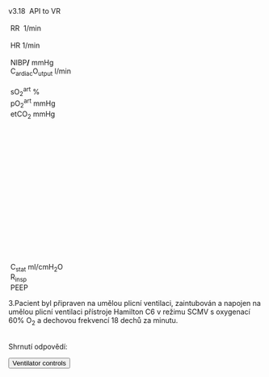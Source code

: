 <div class="w3-blue" style="position: absolute">
<span class="w3-small">v3.18&nbsp;</span>
<bdl-animate-control id="controlbuttons2" controlfmi="true" showstep="false" playafterstart="true"></bdl-animate-control>
<!-- not optimalized -O0 --><bdl-fmi id="idfmi" mode="continuous" showcontrols="false" controlid="controlbuttons2" src="modelECMORespiratoryVR_BloodGasesTransport_BloodyMaryPPG2.js" fminame="modelECMORespiratoryVR_BloodGasesTransport_BloodyMaryPPG2" tolerance="0.00001" starttime="0" fstepsize="2" fpslimit="0.5" guid="{83d444de-f6b1-4a60-a953-199d3e7b2d57}" valuereferences="905975257,369103464,905975068,905975254,905974373,905975067,905975342,905972510,16777311,16777312,905975256,335544320,637537073,637538918,637538919" valuelabels="venous.sO2,arterial.sO2,tissueUnit[1].sO2,venous.pH,arterial.pH,tissueUnit[1].pH,AirO2.y,AirN2,AirCO2,AirH2O,venous.pCO2,plethy,respiratoryCenter.VentilationSwitch.y,arterial.pO2,arterial.pCO2" inputs="idrate,16777223,1,60,t;idco2,16777311,1,100,t;idh2o,16777312,1,100,t;idshunts,16777227,1,100,t;iddeadspace,16777225,1,1000000,t;ido2,16777547,1,100,t;idventilation,16777511,1,1,t" inputlabels="RR,AirCO2,AirH2O,cShuntFrac,DV,AirO2Fraction.k,respiratoryCenter.ArtificialVentilation.k"></bdl-fmi>
<bdl-fmi id="ventilator" mode="continuous"  showcontrols="false" controlid="controlbuttons2"  src="modelECMORespiratoryVR_BloodGasesTransport_LungVentilatorSCMV2.js" fminame="modelECMORespiratoryVR_BloodGasesTransport_LungVentilatorSCMV2" tolerance="0.00001" starttime="0" fstepsize="0.1" fpslimit="10" guid="{98a13f8f-d60a-484c-9971-59dd5b4b6bb8}" valuereferences="637534444,637534486,16777227,16777225,16777240,16777241,16777242,335544321,369099031,637534474,16777223,234881080,16777224,905969977,16777247" valuelabels="expiration.q_in.p,lungs.volume,RR,TV,ventilatorSCMV.Iratio,ventilatorSCMV.Eratio,ventilatorSCMV.pause,ventilation,filter.y,lungs.pressure,TotalResistance,expirationConductance.y,TotalCompliance,lungsPressureMeasure.pressure,idealValve.Pknee" inputs="idrate,16777227,1,60,t;idtv,16777225,1,1000000,t;idiratio,16777240,1,1,t;idpause,16777242,1,100,t;ideratio,16777241,1,1,t;idres,16777223,98.0665,0.001,t;idcomp,16777224,1e-6,98.0665,t;idexp,16777272,1,100000,t;idpeep,16777247,98.0638,1,t" inputlabels="RR,TV,ventilatorSCMV.Iratio,ventilatorSCMV.pause,ventilatorSCMV.Eratio,TotalResistance,TotalCompliance,expirationConductance.k,idealValve.Pknee"></bdl-fmi>
<bdl-fmi id="hemodynamics" mode="continuous" showcontrols="false" controlid="controlbuttons2" src="modelECMORespiratoryVR_BloodGasesTransport_MeursModel2011_HemodynamicsRegulatedHR.js" fminame="modelECMORespiratoryVR_BloodGasesTransport_MeursModel2011_HemodynamicsRegulatedHR" tolerance="0.000001" starttime="0" fstepsize="0.05" fpslimit="20" guid="{87860081-905b-4adf-b51a-cdbabd18cf3e}" valuereferences="905970357,905970199,905970200,33554460,637534720,637534838" valuelabels="EithaPressure.pressure,arterialPressure.systolic,arterialPressure.diastolic,Ecg.ecg,currentHeartReat.y,Eethv.q_in[1].m_flow" inputs="sO2,16777391,1,1,t;idep,16777229,133.322,1,t;idep,16777239,133.322,1,t;idep,16777249,133.322,1,t;idep,16777258,133.322,1,t;idep,16777330,133.322,1,t;idep,16777339,133.322,1,t;idep,16777281,133.322,1,f;idep,16777313,133.322,1,t" inputlabels="sO2.k,Epa.ExternalPressure,Epv.ExternalPressure,LeftAtrium.ExternalPressure,LeftVentricle.ExternalPressure,RightAtrium.ExternalPressure,RightVentricle.ExternalPressure,Eitha.ExternalPressure,Eithv.ExternalPressure"></bdl-fmi>
API to VR <!--bdl-remote-value remoteurl="http://127.0.0.1:5000/vrapi" interval="2000" id="vrapi" inputs="volume;sO2"></bdl-remote-value-->
<bdl-remote-value remoteurl="http://127.0.0.1:5000/vrapi" interval="2000" id="vrapi" inputs="sO2"></bdl-remote-value>
</div>

<div class="w3-row">
<div class="w3-threequarter">
<div class="w3-black w3-sans-serif" style="max-width:1100px">
<div class="w3-row">
</div><div class="w3-row">
<div class="w3-threequarter">
&nbsp;<bdl-chartjs-time width="750" height="120" fromid="ventilator" labels="lungs pressure"  refindex="9" refvalues="1" minichart="true" colorindex=5 initialdata="0;1.014e+5"></bdl-chartjs-time><br/>
&nbsp;<bdl-chartjs-time width="750" height="60" fromid="hemodynamics" labels="ecg" refindex="3" refvalues="1" throttle="100" colorindex="2" minichart="true" initialdata="0,0.01;0,0"></bdl-chartjs-time>
&nbsp;<bdl-chartjs-time width="750" height="60" fromid="hemodynamics" labels="pulsatile sO2" refindex="0" refvalues="1" throttle="100" colorindex="11" minichart="true" initialdata="0,0.01;11370,11370"></bdl-chartjs-time>
</div>
<div class="w3-quarter">
<div class="w3-card w3-text-aqua w3-large" style="white-space:nowrap">
&nbsp;RR&nbsp;<b class="w3-xxxlarge"><bdl-value fromid="ventilator" refindex="8" convertor="60,1" precision="2"></bdl-value></b>&nbsp;<span class="w3-small">1/min</span>
<div class="w3-text-light-green w3-large">
<br/>
&nbsp;HR<b class="w3-xxxlarge"><bdl-value fromid="hemodynamics" refindex="4" convertor="60,1" tofixed="0"></bdl-value></b>&nbsp;<span class="w3-small">1/min</span>
</div>
<br/>
<div class="w3-text-purple w3-large">
&nbsp;NIBP<b class="w3-xlarge"><bdl-value fromid="hemodynamics" refindex="1" convertor="1,133.322" precision="3"></bdl-value>/<bdl-value fromid="hemodynamics" refindex="2" convertor="1,133.322" tofixed="0"></bdl-value></b>
<span class="w3-small">mmHg</span>
</div>
<div class="w3-text-purple w3-large">
&nbsp;C<sub>ardiac</sub>O<sub>utput</sub><b class="w3-xlarge"><bdl-value fromid="hemodynamics" refindex="5" convertor="60,1" precision="2"></bdl-value></b>
<span class="w3-small">l/min</span>
</div>
</div>
</div>
</div><div class="w3-row">
<div class="w3-threequarter">
<div class="w3-row">
&nbsp;<bdl-chartjs-time width="300" height="120" fromid="idfmi" labels="sO2" refindex="1" refvalues="1" throttle="1000" colorindex="4" minichart="true" initialdata="0,0.01;0.98,0.98" min="0.5" max="1.0"></bdl-chartjs-time>
&nbsp;<bdl-chartjs-time width="300" height="120" fromid="idfmi" labels="pO2,pCO2" refindex="13" refvalues="2" throttle="1000" colorindex="6" minichart="true" ></bdl-chartjs-time>
</div>
</div>
<div class="w3-quarter">
<div class="" style="white-space:nowrap">
<div class="w3-text-yellow w3-large">
&nbsp;sO<sub>2</sub><sup>art</sup><b class="w3-xxxlarge"><bdl-value id="spo2value" fromid="idfmi" refindex="1" convertor="100,1" precision="4"></bdl-value></b>&nbsp;<span class="w3-small">%</span><br/></div>
<div class="w3-text-red w3-large">&nbsp;pO<sub>2</sub><sup>art</sup><b class="w3-large"><bdl-value fromid="idfmi" refindex="13" convertor="1,133.322" precision="2" convertors="1,133.322"></bdl-value></b>&nbsp;<span class="w3-small">mmHg</span><br/></div>
<!--div class="w3-text-green w3-large">&nbsp;pCO<sub>2</sub><sup>art</sup><b class="w3-large"><bdl-value fromid="idfmi" refindex="14" convertor="1,133.322" precision="4" convertors="1,133.322"></bdl-value></b>&nbsp;<span class="w3-small">mmHg</span></div-->
<div class="w3-text-blue w3-large">&nbsp;etCO<sub>2</sub><b class="w3-large"><bdl-value id="etco2value" fromid="idfmi" refindex="14" convertor="1,134" precision="2" convertors="1,133.322"></bdl-value></b>&nbsp;<span class="w3-small">mmHg</span></div>
</div>
</div>
</div>
<div class="w3-row">
<div class="w3-quarter w3-white" style="width:300px;height:300px;zoom:80%">

<bdl-sachart fromid="idfmi" refindex="3,10" convertors="1,1,0;1,133.322"  class="w3-left" pointSize="50" style="width:100%;height:100%"></bdl-sachart>
</div>

<div class="w3-quarter">
<div style="max-width:200px;margin-left:50px">
<br/>
<!--bdl-animate-adobe src="Plice.js" width="150" height="150" name="Plice" fromid="ventilator" responsive="true"></bdl-animate-adobe>
<bdl-bind2a findex="1" aname="PliceAnimace_anim" amin="0" amax="15" fmin="0.0023" fmax="0.0033"></bdl-bind2a-->
</div>
</div>
<div class="w3-quarter">

<bdl-chartjs-xy fromid="ventilator" labelx="pressure" labely="volume" labels="pV1,pV2,pV3" refindex="0" refvalues="2" width="250" height="250" min="2.2" max="4.5" convertors="1,133.322,-760;1000,1" maxdata="128"></bdl-chartjs-xy>

</div>
<div class="w3-rest">
<div class="w3-text-white w3-large">
&nbsp;C<sub>stat</sub><b class="w3-xxlarge"><bdl-value id="idcstat" fromid="ventilator" refindex="12" convertor="1e+10,98.0665" precision="2"></bdl-value></b>&nbsp;<span class="w3-small">ml/cmH<sub>2</sub>O</span>
</div>
<div class="w3-text-white w3-large">
&nbsp;R<sub>insp</sub><b class="w3-xxlarge"><bdl-value id="idrinsp" fromid="ventilator" refindex="10" convertor="0.001,98.0665" precision="2"></bdl-value></b>
</div>
<div class="w3-text-blue w3-large">
&nbsp;PEEP<b class="w3-xxlarge"><bdl-value fromid="ventilator" refindex="14" convertor="1,98.063" precision="2"></bdl-value></b>
</div></div></div>
</div></div>

<div class="w3-quarter w3-large w3-padding">

3.Pacient byl připraven na umělou plicní ventilaci, zaintubován a napojen na umělou plicní ventilaci přístroje Hamilton C6 v režimu SCMV s oxygenací 60% O<sub>2</sub> a dechovou frekvencí 18 dechů za minutu.
 

<bdl-quizx id="q3.1" type="choice2" 
          question="3.1 Spusťte simulaci a počkejte asi 15-20s. Je současné nastavení plicní ventilace dostačující??" 
          answers="A. Ano, Saturace se ustálila na vyšších hodnotách.|B. Ne. Saturace je stále nízká pod 90%" 
          correctoptions="false|true" 
          explanations="ne|ano" 
          buttontitle="zkontrolovat odpověď"></bdl-quizx>
<bdl-quizx id="q3.2" type="choice2" 
          question="3.2 Dalším nastavitelným parametrem umělé plicní ventilace je pozitivní tlak na konci expirace tzv. PEEP. Nastavte PEEP na 5 cmH2O (=3.68 mmHg = 490 Pa). Co pozorujete." 
          answers="A. poddajnost (compliance Cstat) se mírně zvýší. Saturace se mírně zvýší.|B. poddajnost (compliance) se mírně sníží. Saturace se mírně sníží." 
          correctoptions="true|false" 
          explanations="ano|ne" 
          buttontitle="zkontrolovat odpověď"><bdl-buttonparams title="PEEP 0 cmH2O" ids="idpeep,idcomp,idshunts" values="0,10,58"></bdl-buttonparams><bdl-buttonparams title="PEEP 5 cmH2O" ids="idpeep,idcomp,idshunts" values="5,14,48"></bdl-buttonparams></bdl-quizx>
<bdl-quizx id="q3.3" type="choice" 
          question="3.3 Zkuste různé hodnoty PEEP mezi 5-20 cmH2O. Vyberte PEEP, při kterých saturace překročí 90%." 
          answers="A. PEEP = 5 cmH2O|B. PEEP = 10 cmH2O|C. PEEP = 15 cmH2O|D. PEEP = 20 cmH2O" 
          correctoptions="false|true|true|true" 
          explanations="ne|ano|ano|ano" 
          buttontitle="zkontrolovat odpověď"><bdl-buttonparams title="PEEP 0 cmH2O" ids="idpeep,idcomp,idshunts" values="0,10,58"></bdl-buttonparams><bdl-buttonparams title="PEEP 5 cmH2O" ids="idpeep,idcomp,idshunts" values="5,14,48"></bdl-buttonparams><bdl-buttonparams title="PEEP 10 cmH2O" ids="idpeep,idcomp,idshunts" values="10,18,44"></bdl-buttonparams><bdl-buttonparams title="PEEP 15 cmH2O" ids="idpeep,idcomp,idshunts" values="15,20,39"></bdl-buttonparams></bdl-buttonparams><bdl-buttonparams title="PEEP 20 cmH2O" ids="idpeep,idcomp,idshunts" values="20,22,34"></bdl-buttonparams></bdl-quizx>          
</bdl-quizx>
<bdl-quizx id="q3.4" type="choice2" 
               question="3.4 Jedna z možných komplikací zvýšeného PEEP se může projevit při obstrukčních chorobách plic. Nastavte tlačítkem obstrukci plic a vyberte co pozorujete." 
           answers="A. zvýšené PEEP při obstrukční chorobě způsobí, že ne všechen vzduch je vydechnut z plic a další nádechy postupně přidávají objem plic|B. zvýšené PEEP při obstrukční chorobě způsobí, že vzduch je vydechnut z plic a další nádechy postupně ubírají z objemu plic" 
           correctoptions="true|false" 
           explanations="ano|ne" 
           buttontitle="zkontrolovat odpověď"><bdl-buttonparams title="CHOPN - PEEP 10 cmH2O" ids="idpeep,idcomp,idshunts,idexp" values="10,18,44,0.005"></bdl-buttonparams><bdl-buttonparams title="no CHOPN - PEEP 10 cmH2O" ids="idpeep,idcomp,idshunts,idexp" values="10,18,44,0.02"></bdl-buttonparams>
</bdl-quizx>
<bdl-quizx id="q3.5" type="choice2" 
               question="3.5 Při zvýšování PEEP a s ohledem k možné obstrukci na co si dát pozor? Vyberte nejrelevantnější odpověď." 
           answers="A. Sledovat, zda-li se vzduch z plic stihne vydechnout. Jaká nová rovnovážná hodnota tlaku a objemu v plicích se ustálí|B. Sledovat srdeční výdej" 
           correctoptions="true|false" 
           explanations="ano|ne" 
           buttontitle="zkontrolovat odpověď"><bdl-buttonparams title="CHOPN - PEEP 10 cmH2O" ids="idpeep,idcomp,idshunts,idexp" values="10,18,44,0.005"></bdl-buttonparams><bdl-buttonparams title="no CHOPN - PEEP 10 cmH2O" ids="idpeep,idcomp,idshunts,idexp" values="10,18,44,0.02"></bdl-buttonparams>
</bdl-quizx>
<bdl-quizx id="q3.6" type="choice2" 
               question="3.6 Další z komplikací zvýšeného PEEP je vliv na hemodynamiku plicního oběhu, kde působí nitrohrudní tlak. Nastavte tlačítkem různé hodnoty PEEP a sledujte hodnoty hemodynamiky a srdečního výdeje (Cardiac Output)." 
answers="A. zvýšené PEEP sníží srdeční výdej a arteriální tlak|B. zvýšené PEEP zvýší srdeční výdej a arteriální tlak." 
           correctoptions="true|false" 
           explanations="ano|ne" 
           buttontitle="zkontrolovat odpověď"><bdl-buttonparams title="PEEP 0 cmH2O" ids="idpeep,idcomp,idshunts,idexp,idep" values="0,10,58,0.02,-4"></bdl-buttonparams><bdl-buttonparams title="PEEP 10 cmH2O" ids="idpeep,idcomp,idshunts,idexp,idep" values="10,18,44,0.02,2"></bdl-buttonparams><bdl-buttonparams title="PEEP 15 cmH2O" ids="idpeep,idcomp,idshunts,idexp,idep" values="15,20,39,0.02,5"></bdl-buttonparams>
</bdl-quizx>
<bdl-quizx id="q3.7" type="choice2" 
               question="3.7 Při zvýšování PEEP s ohledem na srdeční výdej, na co si dát pozor! Vyberte nejrelevantnější odpověď" 
                      answers="A. Sledovat, zda-li se vzduch z plic stihne vydechnout. Jaká nová rovnovážná hodnota tlaku a objemu v plicích se ustálí|B. Sledovat srdeční výdej." 
           correctoptions="true|false" 
           explanations="ano|ne" 
           buttontitle="zkontrolovat odpověď"><bdl-buttonparams title="PEEP 0 cmH2O" ids="idpeep,idcomp,idshunts,idexp,idep" values="0,10,58,0.02,-4"></bdl-buttonparams><bdl-buttonparams title="PEEP 10 cmH2O" ids="idpeep,idcomp,idshunts,idexp,idep" values="10,18,44,0.02,2"></bdl-buttonparams>
           <bdl-buttonparams title="PEEP 15 cmH2O" ids="idpeep,idcomp,idshunts,idexp,idep" values="15,20,39,0.02,5"></bdl-buttonparams>
</bdl-quizx>
<bdl-quiz-summary id="qs1">
  Shrnutí odpovědí:
</bdl-quiz-summary>          
<bdl-quiz-control ids="q3.1,q3.2,q3.3,q3.4,q3.5,q3.6,q3.7,qs1"></bdl-quiz-control>
</div>
</div>

<button class="w3-button w3-blue" onclick="document.getElementById('vcontrols').style.display='block'">Ventilator controls</button>

<!--bdl-chartjs-time width="600" height="200" fromid="idfmi" labels="ventilation" initialdata="0;0" refindex="12" refvalues="1"></bdl-chartjs-time>
<bdl-chartjs-time width="600" height="200" fromid="ventilator" labels="ventilation2" initialdata="0;0" refindex="7" refvalues="1"></bdl-chartjs-time-->

<div style="display:none" id="vcontrols" class="w3-card">
<button class="w3-button w3-red" onclick="document.getElementById('vcontrols').style.display='none'">X</button>

compliance <bdl-value fromid="ventilator" refindex="12" convertor="1e+10,98.0665"></bdl-value> <bdl-range id="idcomp" title="total compliance (ml/cmH20)" min="10" max="200" default="10" step="1" initdefault="true"></bdl-range>

conductance <bdl-value fromid="ventilator" refindex="11"></bdl-value> <bdl-range id="idexp" title="expiration conductance" min="0.001" max="1" default="0.02" step="0.001" initdefault="true"></bdl-range>

Resistance: <bdl-value fromid="ventilator" refindex="10" convertor="0.001,98.0665"></bdl-value> <bdl-range id="idres" title="Resistance" min="1" max="100" default="16" step="1" initdefault="true"></bdl-range>

Peep mmHg: <bdl-range id="idpeep" title="PEEP" min="0" max="20" default="0" step="1"></bdl-range>

EP mmHg: <bdl-range id="idep" title="EP" min="-40" max="20" default="-4" step="1"></bdl-range>


Data to be sent to VR: 
volume:<bdl-range id="volume" title="Lung volume (m3)" min="0.0001" max="0.01" default="0.002" step="0.000001" fromid="ventilator" refindex="1"></bdl-range>
sO2:<bdl-range id="sO2" min="0" max="1" default="0.981" step="0.001" title="so2"  fromid="idfmi" refindex="1"></bdl-range>
ventilation:<bdl-range id="idventilation" title="Ventilation(m3/s)" min="0" max="0.009" default="0.0001595" step="0.0000001" fromid="ventilator" refindex="7"></bdl-range>

Patient state: <br/>
<bdl-buttonparams title="Normal" ids="idshunts,iddeadspace" values="2,150" fromid="vrapi" thresholdvalue="0" refindex="5" ></bdl-buttonparams> 
<bdl-buttonparams title="Moderate respiration failure" ids="idshunts,iddeadspace" values="38,500" fromid="vrapi" refindex="5" thresholdvalue="1"></bdl-buttonparams> 
<bdl-buttonparams title="Severe failure" ids="idshunts,iddeadspace" values="58,850" fromid="vrapi" refindex="5" thresholdvalue="2"></bdl-buttonparams><br/>
<bdl-range id="patientstate" title="patient state" min="0" max="3" step="1" default="1" fromid="vrapi" refindex="5"></bdl-range>

Ventilated gas: <!--bdl-buttonparams title="Normal" ids="ido2,idco2,idh2o" values="21,0.03,6"></bdl-buttonparams>
<bdl-buttonparams title="O2 40%" ids="ido2,idco2,idh2o" values="40,0.03,6"></bdl-buttonparams>
<bdl-buttonparams title="O2 60%" ids="ido2,idco2,idh2o" values="60,0.03,6"></bdl-buttonparams-->
<bdl-range id="ido2" title="O2 %" min="5" max="93" default="60" fromid="vrapi" refindex="4" initdefault="true"></bdl-range><br/>
<bdl-range id="iddeadspace" title="dead space" min="100" max="4500" default="400" initdefault="true"></bdl-range>
<bdl-range id="idshunts" title="L-V shunts %" min="5" max="95" default="58" initdefault="true"></bdl-range>
<bdl-range id="idco2" title="CO2 %" min="0" max="10" default="0.03" step="0.01"></bdl-range>
<bdl-range id="idh2o" title="H2O %" min="0" max="10" default="6" step="0.1"></bdl-range>

Mechanical ventilator setting:<br/>
<bdl-range id="idrate" title="Breathing rate (1/min)" min="1" max="60" default="18" step="1" initdefault="true" fromid="vrapi" refindex="3"></bdl-range><br/>
<!--bdl-range id="idmuscle" title="Breathing force (%)" min="10" max="400" default="100" step="1" fromid="vrapi" refindex="0"></bdl-range-->
<bdl-range id="idtv" title="Vt - tidal volume (ml)" min="200" max="1500" default="800" step="1" fromid="vrapi" refindex="2" initdefault="true"></bdl-range><br/>
<div class="w3-hide">
<bdl-range id="idiratio" min="1" max="4" default="1" step="1"fromid="vrapi" refindex="1"></bdl-range>
<bdl-range id="ideratio" min="1" max="9" default="4" step="1" fromid="vrapi" refindex="0"></bdl-range>
</div>
Set I:E ratio 
<bdl-buttonparams title="1:1" ids="idiratio,ideratio" values="1,1"></bdl-buttonparams>
<bdl-buttonparams title="1:2" ids="idiratio,ideratio" values="1,2"></bdl-buttonparams>
<bdl-buttonparams title="2:1" ids="idiratio,ideratio" values="2,1"></bdl-buttonparams>
<bdl-buttonparams title="3:2" ids="idiratio,ideratio" values="3,2"></bdl-buttonparams></br>
<bdl-range id="idpause" title="pause (%)" min="0" max="70" default="2" step="1" initdefault="true" fromid="vrapi" refindex="6"></bdl-range>


<!--bdl-chartjs-time width="150" height="90" fromid="idfmi" labels="RR" initialdata="0" refindex="7" refvalues="1" throttle="1000"></bdl-chartjs-time>
<bdl-chartjs-time width="150" height="90" fromid="idfmi" labels="Vt" initialdata="" refindex="8" refvalues="1" throttle="1000"></bdl-chartjs-time>
<bdl-chartjs-time width="150" height="90" fromid="idfmi" labels="I,E ratio" initialdata="" refindex="9" refvalues="2" throttle="1000"></bdl-chartjs-time>
<bdl-chartjs-time width="150" height="90" fromid="idfmi" labels="pause %" initialdata="" refindex="11" refvalues="1" throttle="1000"></bdl-chartjs-time>
<bdl-chartjs-time width="150" height="90" fromid="idfmi" labels="O2 %" initialdata="" refindex="12" refvalues="1" convertors="100,1" throttle="1000"></bdl-chartjs-time-->

</div>